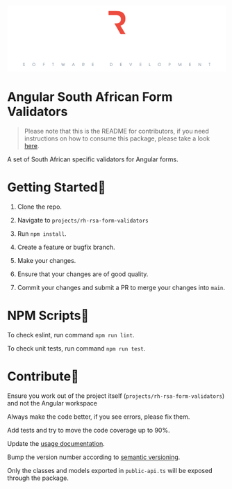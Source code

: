 ![Runninghill Logo](https://github.com/Runninghill/rh-angular-rsa-form-validators/blob/67badb0d7a78dca5c7ccacb729bbb3e5b0c5f8db/docs/runninghill.png?raw=true "Runninghill")

# Angular South African Form Validators

> Please note that this is the README for contributors, if you
> need instructions on how to consume this package, please take a
> look [here](https://github.com/Runninghill/rh-angular-rsa-form-validators/blob/main/projects/rh-rsa-form-validators/README.md).

A set of South African specific validators for Angular forms.

# Getting Started🏁

1. Clone the repo.

3. Navigate to `projects/rh-rsa-form-validators`

2. Run `npm install`.

4. Create a feature or bugfix branch.

3. Make your changes.

4. Ensure that your changes are of good quality.

5. Commit your changes and submit a PR to merge your changes into `main`.

# NPM Scripts📜

To check eslint, run command `npm run lint`.

To check unit tests, run command `npm run test`.

# Contribute🌳

Ensure you work out of the project itself (`projects/rh-rsa-form-validators`) and not the Angular workspace

Always make the code better, if you see errors, please fix them. 

Add tests and try to move the code coverage up to 90%. 

Update the [usage documentation](https://github.com/Runninghill/rh-angular-rsa-form-validators/blob/main/projects/rh-rsa-form-validators/README.md).

Bump the version number according to [semantic versioning](https://semver.org/#semantic-versioning-200).

Only the classes and models exported in `public-api.ts` will be exposed through the package.
